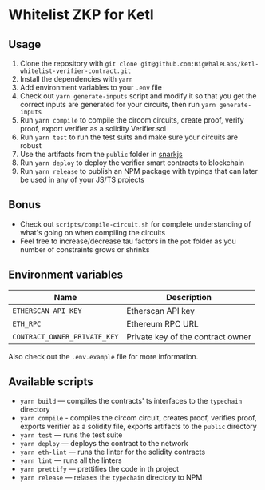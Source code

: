 # Whitelist ZKP for Ketl

## Usage

1. Clone the repository with `git clone git@github.com:BigWhaleLabs/ketl-whitelist-verifier-contract.git`
2. Install the dependencies with `yarn`
3. Add environment variables to your `.env` file
4. Check out `yarn generate-inputs` script and modify it so that you get the correct inputs are generated for your circuits, then run `yarn generate-inputs`
5. Run `yarn compile` to compile the circom circuits, create proof, verify proof, export verifier as a solidity Verifier.sol
6. Run `yarn test` to run the test suits and make sure your circuits are robust
7. Use the artifacts from the `public` folder in [snarkjs](https://github.com/iden3/snarkjs)
8. Run `yarn deploy` to deploy the verifier smart contracts to blockchain
9. Run `yarn release` to publish an NPM package with typings that can later be used in any of your JS/TS projects

## Bonus

- Check out `scripts/compile-circuit.sh` for complete understanding of what's going on when compiling the circuits
- Feel free to increase/decrease tau factors in the `pot` folder as you number of constraints grows or shrinks

## Environment variables

| Name                         | Description                       |
| ---------------------------- | --------------------------------- |
| `ETHERSCAN_API_KEY`          | Etherscan API key                 |
| `ETH_RPC`                    | Ethereum RPC URL                  |
| `CONTRACT_OWNER_PRIVATE_KEY` | Private key of the contract owner |

Also check out the `.env.example` file for more information.

## Available scripts

- `yarn build` — compiles the contracts' ts interfaces to the `typechain` directory
- `yarn compile` - compiles the circom circuit, creates proof, verifies proof, exports verifier as a solidity file, exports artifacts to the `public` directory
- `yarn test` — runs the test suite
- `yarn deploy` — deploys the contract to the network
- `yarn eth-lint` — runs the linter for the solidity contracts
- `yarn lint` — runs all the linters
- `yarn prettify` — prettifies the code in th project
- `yarn release` — relases the `typechain` directory to NPM

